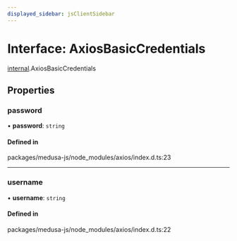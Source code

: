 ```yaml
---
displayed_sidebar: jsClientSidebar
---
```


# Interface: AxiosBasicCredentials

[internal](../modules/internal-12.md).AxiosBasicCredentials

## Properties

### password

• **password**: `string`

#### Defined in

packages/medusa-js/node_modules/axios/index.d.ts:23

___

### username

• **username**: `string`

#### Defined in

packages/medusa-js/node_modules/axios/index.d.ts:22
